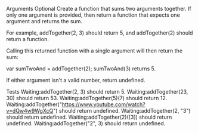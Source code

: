 Arguments Optional
Create a function that sums two arguments together. If only one argument is provided, then return a function that expects one argument and returns the sum.

For example, addTogether(2, 3) should return 5, and addTogether(2) should return a function.

Calling this returned function with a single argument will then return the sum:

var sumTwoAnd = addTogether(2);
sumTwoAnd(3) returns 5.

If either argument isn't a valid number, return undefined.

Tests
Waiting:addTogether(2, 3) should return 5.
Waiting:addTogether(23, 30) should return 53.
Waiting:addTogether(5)(7) should return 12.
Waiting:addTogether("https://www.youtube.com/watch?v=dQw4w9WgXcQ") should return undefined.
Waiting:addTogether(2, "3") should return undefined.
Waiting:addTogether(2)([3]) should return undefined.
Waiting:addTogether("2", 3) should return undefined.